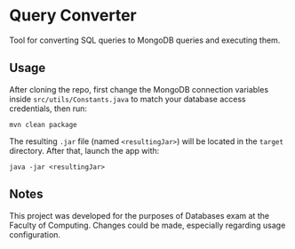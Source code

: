 # Query Converter

Tool for converting SQL queries to MongoDB queries and executing them.

## Usage

After cloning the repo, first change the MongoDB connection variables inside `src/utils/Constants.java` to match your database access credentials, then run:

```
mvn clean package
```

The resulting `.jar` file (named `<resultingJar>`) will be located in the `target` directory. After that, launch the app with:

```
java -jar <resultingJar>
```

## Notes

This project was developed for the purposes of Databases exam at the Faculty of Computing. Changes could be made, especially regarding usage configuration.
